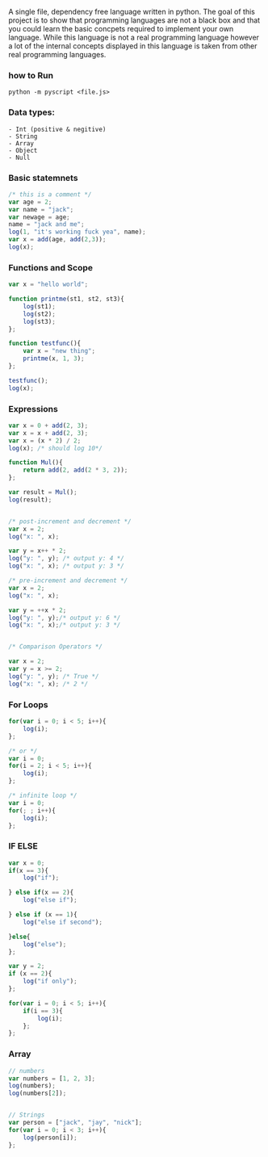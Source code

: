 A single file, dependency free language written in python. The goal of this project is to show that
programming languages are not a black box and that you could learn the basic concpets required to implement your own language.
While this language is not a real programming language however a lot of the internal concepts displayed in this
language is taken from other real programming languages.

### how to Run
```python -m pyscript <file.js>```
### Data types:
    - Int (positive & negitive)
    - String
    - Array
    - Object
    - Null


### Basic statemnets
```js
/* this is a comment */
var age = 2;
var name = "jack";
var newage = age;
name = "jack and me";
log(1, "it's working fuck yea", name);
var x = add(age, add(2,3));
log(x);
```


### Functions and Scope

```js
var x = "hello world";

function printme(st1, st2, st3){
    log(st1);
    log(st2);
    log(st3);
};

function testfunc(){
    var x = "new thing";
    printme(x, 1, 3);
};

testfunc();
log(x);
```

### Expressions
```js
var x = 0 + add(2, 3);
var x = x + add(2, 3);
var x = (x * 2) / 2;
log(x); /* should log 10*/

function Mul(){
    return add(2, add(2 * 3, 2));
};

var result = Mul();
log(result);


/* post-increment and decrement */
var x = 2;
log("x: ", x);

var y = x++ * 2;
log("y: ", y); /* output y: 4 */
log("x: ", x); /* output y: 3 */

/* pre-increment and decrement */
var x = 2;
log("x: ", x);

var y = ++x * 2;
log("y: ", y);/* output y: 6 */
log("x: ", x);/* output y: 3 */


/* Comparison Operators */

var x = 2;
var y = x >= 2;
log("y: ", y); /* True */
log("x: ", x); /* 2 */
```

### For Loops

```js
for(var i = 0; i < 5; i++){
    log(i);
};

/* or */
var i = 0;
for(i = 2; i < 5; i++){
    log(i);
};

/* infinite loop */
var i = 0;
for(; ; i++){
    log(i);
};
```

### IF ELSE

```js
var x = 0;
if(x == 3){
    log("if");

} else if(x == 2){
    log("else if");

} else if (x == 1){
    log("else if second");

}else{
    log("else");
};

var y = 2;
if (x == 2){
    log("if only");
};

for(var i = 0; i < 5; i++){
    if(i == 3){
        log(i);
    };
};

```

### Array
```js
// numbers
var numbers = [1, 2, 3];
log(numbers);
log(numbers[2]);


// Strings
var person = ["jack", "jay", "nick"];
for(var i = 0; i < 3; i++){
    log(person[i]);
};
```
